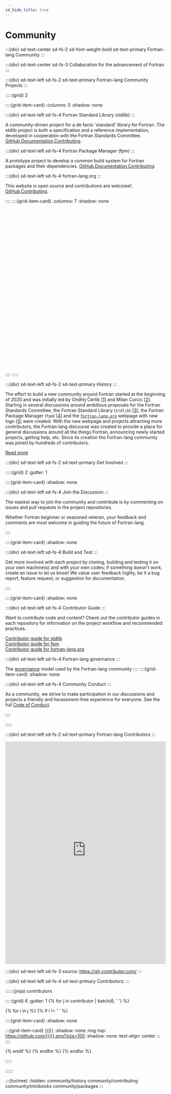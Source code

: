 ```yaml
---
sd_hide_title: true
---
```


<link rel="stylesheet" href="https://unpkg.com/octicons@4.4.0/build/font/octicons.css">
<link rel="stylesheet" href="https://unpkg.com/github-activity-feed@latest/dist/github-activity.min.css">
<script type="text/javascript" src="https://unpkg.com/mustache@4.2.0/mustache.min.js"></script>
<script type="text/javascript" src="https://unpkg.com/github-activity-feed@latest/dist/github-activity.min.js"></script>

# Community

:::{div} sd-text-center sd-fs-2 sd-font-weight-bold sd-text-primary
Fortran-lang Community
:::

:::{div} sd-text-center sd-fs-3
Collaboration for the advancement of Fortran
:::

:::{div} sd-text-left sd-fs-2 sd-text-primary
Fortran-lang Community Projects
:::

:::::{grid} 2

::::{grid-item-card}
:columns: 5
:shadow: none

:::{div} sd-text-left sd-fs-4
Fortran Standard Library (stdlib)
:::

A community-driven project for a de facto 'standard' library for Fortran. The stdlib project is both a specification and a reference implementation, developed in cooperation with the Fortran Standards Committee.
[GitHub](https://github.com/fortran-lang/stdlib),[Documentation](https://stdlib.fortran-lang.org/),[Contributing](https://github.com/fortran-lang/stdlib/blob/HEAD/WORKFLOW.md).

:::{div} sd-text-left sd-fs-4
Fortran Package Manager (fpm)
:::

A prototype project to develop a common build system for Fortran packages and their dependencies.
[GitHub](https://github.com/fortran-lang/fpm),[Documentation](https://github.com/fortran-lang/fpm/blob/HEAD/PACKAGING.md),[Contributing](https://github.com/fortran-lang/fpm/blob/HEAD/CONTRIBUTING.md).

:::{div} sd-text-left sd-fs-4
fortran-lang.org
:::

This website is open source and contributions are welcome!.
[GitHub](https://github.com/fortran-lang/webpage),[Contributing](../community/contributing).

::::
::::{grid-item-card}
:columns: 7
:shadow: none

<div id="fortran-lang-gh-feed-sphinx" style="height: 500px;" ></div>
            
<script> GitHubActivity.feed({
username: "fortran-lang",
selector: "#fortran-lang-gh-feed-sphinx",
limit: 20 // optional
});

</script>

::::
:::::

:::{div} sd-text-left sd-fs-2 sd-text-primary
History
:::

The effort to build a new community around Fortran started at the beginning of 2020
and was initially led by Ondřej Čertík [[1]][blog-ondrej] and Milan Curcic [[2]][blog-milan].
Starting in several discussions around ambitious proposals for the Fortran Standards
Committee, the Fortran Standard Library (`stdlib`) [[3]][issue-stdlib], the Fortran
Package Manager (`fpm`) [[4]][issue-fpm] and the [`fortran-lang.org`][webpage-orig]
webpage with new logo [[5]][issue-logo] were created.
With the new webpage and projects attracting more contributors, the Fortran-lang discourse
was created to provide a place for general discussions around all the things Fortran,
announcing newly started projects, getting help, etc.
Since its creation the Fortran-lang community was joined by hundreds of contributors.

[Read more](../community/history)

[blog-ondrej]: https://ondrejcertik.com/blog/2021/03/resurrecting-fortran/
[blog-milan]: https://medium.com/modern-fortran/first-year-of-fortran-lang-d8796bfa0067
[issue-fpm]: https://github.com/j3-fortran/fortran_proposals/issues/55
[issue-stdlib]: https://github.com/j3-fortran/fortran_proposals/issues/104
[issue-logo]: https://github.com/j3-fortran/fortran_proposals/issues/47
[webpage-orig]: https://web.archive.org/web/20200504000648/https://fortran-lang.org/

:::{div} sd-text-left sd-fs-2 sd-text-primary
Get Involved
:::

:::::{grid} 2
:gutter: 1

::::{grid-item-card}
:shadow: none

:::{div} sd-text-left sd-fs-4
Join the Discussion
:::

The easiest way to join the community and contribute is by
commenting on issues and pull requests in the project
repositories.

Whether Fortran beginner or seasoned veteran, your feedback and comments are most
welcome in guiding the future of Fortran-lang.

::::

::::{grid-item-card}
:shadow: none

:::{div} sd-text-left sd-fs-4
Build and Test
:::

Get more involved with each project by cloning, building and testing
it on your own machine(s) and with your own codes;
if something doesn't work, create an issue to let us know!
We value user feedback highly, be it a bug report, feature request, or
suggestion for documentation.

::::

::::{grid-item-card}
:shadow: none

:::{div} sd-text-left sd-fs-4
Contributor Guide
:::

Want to contribute code and content?
Check out the contributor guides in each repository for information
on the project workflow and recommended practices.

[Contributor guide for stdlib](https://github.com/fortran-lang/stdlib/blob/HEAD/WORKFLOW.md) <br>
[Contributor guide for fpm](https://github.com/fortran-lang/fpm/blob/HEAD/CONTRIBUTING.md)<br>
[Contributor guide for fortran-lang.org](community/contributing)

:::{div} sd-text-left sd-fs-4
Fortran-lang governance
:::

The [governance](community/governance) model used by the Fortran-lang community
::::
::::{grid-item-card}
:shadow: none

:::{div} sd-text-left sd-fs-4
Community Conduct
:::

As a community, we strive to make participation in our discussions and projects a friendly and harassment-free experience for everyone.
See the full [Code of Conduct](https://github.com/fortran-lang/.github/blob/main/CODE_OF_CONDUCT.md).

::::

:::::

:::{div} sd-text-left sd-fs-2 sd-text-primary
Fortran-lang Contributors
:::

<iframe src="https://contributor-graph.vercel.app/?chart=contributorOverTime&repo=fortran-lang/fortran-lang.org,fortran-lang/fpm,fortran-lang/stdlib,j3-fortran/fortran_proposals,fortran-lang/webpage" onload='javascript:(function(o){o.style.height=o.contentWindow.document.body.scrollHeight+"px";}(this));' style="height:700px;width:100%;border:none;overflow:hidden;"></iframe>

:::{div} sd-text-left sd-fs-3
source: https://git-contributor.com/
:::

:::{div} sd-text-left sd-fs-4 sd-text-primary
Contributors:
:::

::::::{jinja} contributors

:::::{grid} 6
:gutter: 1
{% for j in contributor | batch(6, '&nbsp;') %}

{% for i in j %}
{% if i != '&nbsp;' %}

::::{grid-item-card}
:shadow: none

:::{grid-item-card} [{{i}}]({{"https://github.com/"+i}})
:shadow: none
:img-top: https://github.com/{{i}}.png?size=100
:shadow: none
:text-align: center
:::
::::

{% endif %}
{% endfor %}
{% endfor %}

:::::

::::::

:::{toctree}
:hidden:
community/history
community/contributing
community/minibooks
community/packages
:::
